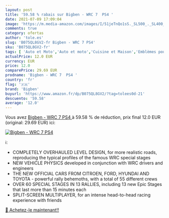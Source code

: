 ```yaml
---
layout: post
title: '59.58 % rabais sur Bigben - WRC 7  PS4 '
date: 2021-07-09 17:09:04
image: 'https://m.media-amazon.com/images/I/51jeTnQo1sS._SL500_._SL400_.jpg'
comments: true
category: ofertas
author: 'tole.es'
slug: 'B075QL8GV2-fr Bigben - WRC 7 PS4'
sku: 'B075QL8GV2-fr'
tags: [ 'Auto et Moto','Auto et moto','Cuisine et Maison','Emblèmes pour auto','Jeux et Jouets','Jeux et jouets','Jeux pour PlayStation 4','Jeux vidéo','Personnalisation de lauto','Pièces détachées auto','PlayStation 4: Consoles, jeux et accessoires','bigben', ]
actualPrice: 12.0 EUR
currency: EUR
price: 12.0
comparePrice: 29.69 EUR
prodname: 'Bigben - WRC 7  PS4 '
country: 'fr'
flag: '🇫🇷'
brand: 'Bigben'
buyurl: 'https://www.amazon.fr/dp/B075QL8GV2/?tag=tolees0d-21'
descuento: '59.58'
average: '12.0'
---
```


Vous avez [Bigben - WRC 7  PS4 ](https://www.amazon.fr/dp/B075QL8GV2/?tag=tolees0d-21)  à  59.58 % de réduction, prix final  12.0 EUR (original: 29.69 EUR) ici:

[![Bigben - WRC 7  PS4 ](https://m.media-amazon.com/images/I/51jeTnQo1sS._SL500_._SL400_.jpg)](https://www.amazon.fr/dp/B075QL8GV2/?tag=tolees0d-21)

ℹ️:

- COMPLETELY OVERHAULED LEVEL DESIGN, for more realistic roads, reproducing the typical profiles of the famous WRC special stages
- NEW VEHICLE PHYSICS developed in conjunction with WRC drivers and engineers
- THE NEW OFFICIAL CARS FROM CITROEN, FORD, HYUNDAI AND TOYOTA - powerful rally behemoths, with a total of 55 different crews
- OVER 60 SPECIAL STAGES IN 13 RALLIES, including 13 new Epic Stages that last more than 15 minutes each
- SPLIT-SCREEN MULTIPLAYER, for an intense head-to-head racing experience with friends

[🛒 Achetez-le maintenant!!](https://www.amazon.fr/dp/B075QL8GV2/?tag=tolees0d-21)
